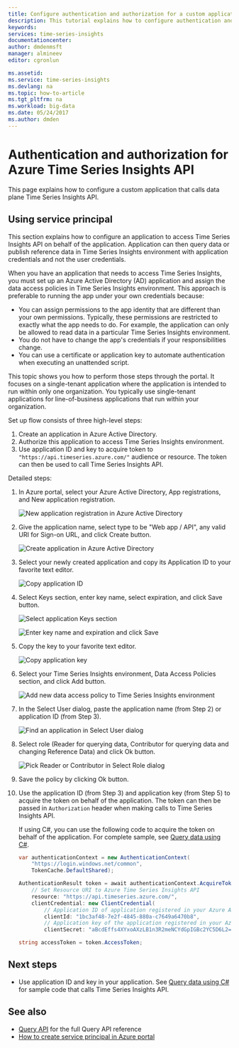 ```yaml
---
title: Configure authentication and authorization for a custom application that calls Azure Time Series Insights API | Microsoft Docs
description: This tutorial explains how to configure authentication and authorization for a custom application that calls Azure Time Series Insights API
keywords:
services: time-series-insights
documentationcenter:
author: dmdenmsft
manager: almineev
editor: cgronlun

ms.assetid:
ms.service: time-series-insights
ms.devlang: na
ms.topic: how-to-article
ms.tgt_pltfrm: na
ms.workload: big-data
ms.date: 05/24/2017
ms.author: dmden
---
```

# Authentication and authorization for Azure Time Series Insights API

This page explains how to configure a custom application that calls data plane Time Series Insights API.

## Using service principal

This section explains how to configure an application to access Time Series Insights API on behalf of the application. Application can then query data or publish reference data in Time Series Insights environment with application credentials and not the user credentials.

When you have an application that needs to access Time Series Insights, you must set up an Azure Active Directory (AD) application and assign the data access policies in Time Series Insights environment. This approach is preferable to running the app under your own credentials because:

* You can assign permissions to the app identity that are different than your own permissions. Typically, these permissions are restricted to exactly what the app needs to do. For example, the application can only be allowed to read data in a particular Time Series Insights environment.
* You do not have to change the app's credentials if your responsibilities change.
* You can use a certificate or application key to automate authentication when executing an unattended script.

This topic shows you how to perform those steps through the portal. It focuses on a single-tenant application where the application is intended to run within only one organization. You typically use single-tenant applications for line-of-business applications that run within your organization.

Set up flow consists of three high-level steps:

1. Create an application in Azure Active Directory.
2. Authorize this application to access Time Series Insights environment.
3. Use application ID and key to acquire token to `"https://api.timeseries.azure.com/"` audience or resource. The token can then be used to call Time Series Insights API.

Detailed steps:

1. In Azure portal, select your Azure Active Directory, App registrations, and New application registration.

   ![New application registration in Azure Active Directory](media/authentication-and-authorization/active-directory-new-application-registration.png)  

2. Give the application name, select type to be "Web app / API", any valid URI for Sign-on URL, and click Create button.

   ![Create application in Azure Active Directory](media/authentication-and-authorization/active-directory-create-web-api-application.png)

3. Select your newly created application and copy its Application ID to your favorite text editor.

   ![Copy application ID](media/authentication-and-authorization/active-directory-copy-application-id.png)

4. Select Keys section, enter key name, select expiration, and click Save button.

   ![Select application Keys section](media/authentication-and-authorization/active-directory-application-keys.png)

   ![Enter key name and expiration and click Save](media/authentication-and-authorization/active-directory-application-keys-save.png)

5. Copy the key to your favorite text editor.

   ![Copy application key](media/authentication-and-authorization/active-directory-copy-application-key.png)

6. Select your Time Series Insights environment, Data Access Policies section, and click Add button.

   ![Add new data access policy to Time Series Insights environment](media/authentication-and-authorization/time-series-insights-data-access-policies-add.png)

7. In the Select User dialog, paste the application name (from Step 2) or application ID (from Step 3).

   ![Find an application in Select User dialog](media/authentication-and-authorization/time-series-insights-data-access-policies-select-user.png)

8. Select role (Reader for querying data, Contributor for querying data and changing Reference Data) and click Ok button.

   ![Pick Reader or Contributor in Select Role dialog](media/authentication-and-authorization/time-series-insights-data-access-policies-select-role.png)

9. Save the policy by clicking Ok button.

10. Use the application ID (from Step 3) and application key (from Step 5) to acquire the token on behalf of the application. The token can then be passed in `Authorization` header when making calls to Time Series Insights API.

    If using C#, you can use the following code to acquire the token on behalf of the application. For complete sample, see [Query data using C#](time-series-insights-query-data-csharp.md).

    ```csharp
    var authenticationContext = new AuthenticationContext(
        "https://login.windows.net/common",
        TokenCache.DefaultShared);

    AuthenticationResult token = await authenticationContext.AcquireTokenAsync(
        // Set Resource URI to Azure Time Series Insights API
        resource: "https://api.timeseries.azure.com/", 
        clientCredential: new ClientCredential(
            // Application ID of application registered in your Azure Active Directory
            clientId: "1bc3af48-7e2f-4845-880a-c7649a6470b8", 
            // Application key of the application registered in your Azure Active Directory
            clientSecret: "aBcdEffs4XYxoAXzLB1n3R2meNCYdGpIGBc2YC5D6L2="));

    string accessToken = token.AccessToken;
    ```

## Next steps

* Use application ID and key in your application. See [Query data using C#](time-series-insights-query-data-csharp.md) for sample  code that calls Time Series Insights API.

## See also

* [Query API](/rest/api/time-series-insights/time-series-insights-reference-queryapi) for the full Query API reference
* [How to create service principal in Azure portal](/azure/azure-resource-manager/resource-group-create-service-principal-portal)

